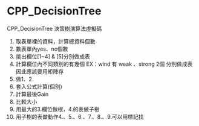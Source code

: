 # CPP_DecisionTree
CPP_DecisionTree
決策樹演算法虛擬碼
1.	取表單裡的資料，計算總資料個數
2.	數表單內yes、no個數
3. 挑出欄位[1~4] & [5]分別做成表
4. 計算欄位內不同類別的有幾個
   EX：wind 有 weak 、strong 2個
    分別做成表
    因此應該要用矩陣存
5. 做1、2
6. 套入公式計算(個別)
7. 計算最後Gain
8. 比較大小
9. 用最大的3.欄位做根，4.的表做子樹
10.   用子樹的表做動作4.、5.、6.、7.、8.、9.可以用標記找
